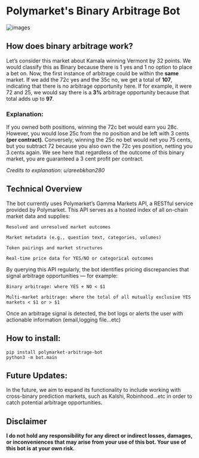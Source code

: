 # Polymarket's Binary Arbitrage Bot    


![images](https://github.com/user-attachments/assets/d0db897d-0f4d-45e7-b25d-06eb83048944)


## How does binary arbitrage work?

Let’s consider this market about Kamala winning Vermont by 32 points. We would classify this as Binary because there is 1 yes and 1 no option to place a bet on. Now, the first instance of arbitrage could be within the **same** market. If we add the 72c yes and the 35c no, we get a total of **107**, indicating that there is no arbitrage opportunity here. If for example, it were 72 and 25, we would say there is a **3%** arbitrage opportunity because that total adds up to **97**. 

### Explanation:

If you owned both positions, winning the 72c bet would earn you 28c. However, you would lose 25c from the no position and be left with 3 cents **(per contract)**. Conversely, winning the 25c no bet would net you 75 cents, but you subtract 72 because you also own the 72c yes position, netting you 3 cents again. We see here that regardless of the outcome of this binary market, you are guaranteed a 3 cent profit per contract. 

*Credits to explanation: u/areebkhan280*

## Technical Overview

The bot currently uses Polymarket’s Gamma Markets API, a RESTful service provided by Polymarket. This API serves as a hosted index of all on-chain market data and supplies:

    Resolved and unresolved market outcomes

    Market metadata (e.g., question text, categories, volumes)

    Token pairings and market structures

    Real-time price data for YES/NO or categorical outcomes

By querying this API regularly, the bot identifies pricing discrepancies that signal arbitrage opportunities — for example:

    Binary arbitrage: where YES + NO < $1

    Multi-market arbitrage: where the total of all mutually exclusive YES markets < $1 or > $1


Once an arbitrage signal is detected, the bot logs or alerts the user with actionable information (email,logging file...etc)

## How to install:

    pip install polymarket-arbitrage-bot
    python3 -m bot.main


## Future Updates:

In the future, we aim to expand its functionality to include working with cross-binary prediction markets, such as Kalshi, Robinhood...etc in order to catch potential arbitrage opportunities.

## Disclaimer

**I do not hold any responsibility for any direct or indirect losses, damages, or inconveniences that may arise from your use of this bot. Your use of this bot is at your own risk.**
